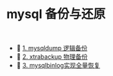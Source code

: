 # mysql 备份与还原

‍

* 📄 [1. mysqldump 逻辑备份](siyuan://blocks/20230808135803-lchlxmd)
* 📄 [2. xtrabackup 物理备份](siyuan://blocks/20230808140703-lgcwbsp)
* 📄 [3. mysqlbinlog实现全量恢复](siyuan://blocks/20230808164704-ubhta9w)

‍
